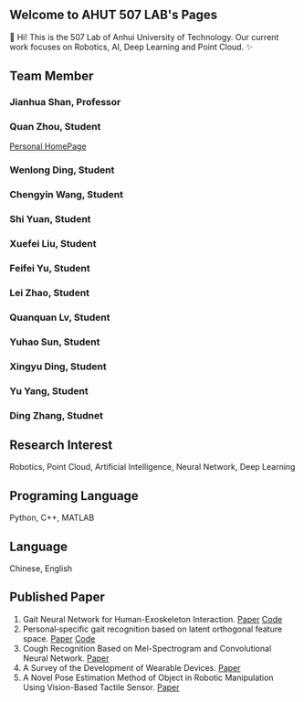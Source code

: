 ## Welcome to AHUT 507 LAB's Pages



👋 Hi! This is the 507 Lab of Anhui University of Technology.
Our current work focuses on Robotics, AI, Deep Learning and Point Cloud.
✨

## Team Member
### Jianhua Shan, Professor

### Quan Zhou, Student
[Personal HomePage](https://zqforward.github.io/)

### Wenlong Ding, Student

### Chengyin Wang, Student

### Shi Yuan, Student

### Xuefei Liu, Student

### Feifei Yu, Student

### Lei Zhao, Student

### Quanquan Lv, Student

### Yuhao Sun, Student

### Xingyu Ding, Student

### Yu Yang, Student

### Ding Zhang, Studnet

## Research Interest
Robotics, Point Cloud, Artificial Intelligence, Neural Network, Deep Learning

## Programing Language
Python, C++, MATLAB

## Language
Chinese, English

## Published Paper
1. Gait Neural Network for Human-Exoskeleton Interaction. [Paper](https://www.frontiersin.org/articles/10.3389/fnbot.2020.00058/full) [Code](https://github.com/ZQFORWARD/Gait-Neural-Network)
2. Personal‐specific gait recognition based on latent orthogonal feature space. [Paper](https://ietresearch.onlinelibrary.wiley.com/doi/10.1049/ccs2.12007) [Code](https://github.com/ZQFORWARD/Personal_specific_gait_recognition)
3. Cough Recognition Based on Mel-Spectrogram and Convolutional Neural Network. [Paper](https://www.frontiersin.org/articles/10.3389/frobt.2021.580080/full)
4. A Survey of the Development of Wearable Devices. [Paper](https://ieeexplore.ieee.org/document/9195351)
5. A Novel Pose Estimation Method of Object in Robotic Manipulation Using Vision-Based Tactile Sensor. [Paper](https://link.springer.com/chapter/10.1007%2F978-981-16-2336-3_24) 

